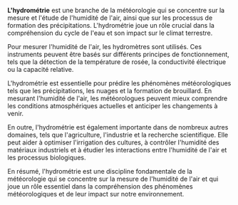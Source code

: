**L'hydrométrie** est une branche de la météorologie qui se concentre sur la mesure et l'étude de l'humidité de l'air, ainsi que sur les processus de formation des précipitations. L'hydrométrie joue un rôle crucial dans la compréhension du cycle de l'eau et son impact sur le climat terrestre.

Pour mesurer l'humidité de l'air, les hydromètres sont utilisés. Ces instruments peuvent être basés sur différents principes de fonctionnement, tels que la détection de la température de rosée, la conductivité électrique ou la capacité relative.

L'hydrométrie est essentielle pour prédire les phénomènes météorologiques tels que les précipitations, les nuages et la formation de brouillard. En mesurant l'humidité de l'air, les météorologues peuvent mieux comprendre les conditions atmosphériques actuelles et anticiper les changements à venir.

En outre, l'hydrométrie est également importante dans de nombreux autres domaines, tels que l'agriculture, l'industrie et la recherche scientifique. Elle peut aider à optimiser l'irrigation des cultures, à contrôler l'humidité des matériaux industriels et à étudier les interactions entre l'humidité de l'air et les processus biologiques.

En résumé, l'hydrométrie est une discipline fondamentale de la météorologie qui se concentre sur la mesure de l'humidité de l'air et qui joue un rôle essentiel dans la compréhension des phénomènes météorologiques et de leur impact sur notre environnement.